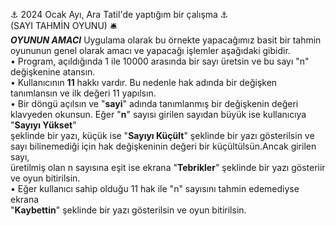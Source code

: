 ⚓ 2024 Ocak Ayı, Ara Tatil'de yaptığım bir çalışma ⚓  
         (SAYI TAHMİN OYUNU) 🛎️  
         _**OYUNUN AMACI**_
         Uygulama olarak bu örnekte yapacağımız basit bir tahmin oyununun genel olarak amacı ve yapacağı işlemler aşağıdaki gibidir.  
         • Program, açıldığında 1 ile 10000 arasında bir sayı üretsin ve bu sayı "n" değişkenine atansın.  
         • Kullanıcının **11** hakkı vardır. Bu nedenle hak adında bir değişken tanımlansın ve ilk değeri 11 yapılsın.  
         • Bir döngü açılsın ve "**sayi**" adında tanımlanmış bir değişkenin değeri klavyeden okunsun. Eğer "**n**" sayısı girilen sayıdan büyük ise kullanıcıya "**Sayıyı Yükset**"  
         şeklinde bir yazı, küçük ise "**Sayıyı Küçült**" şeklinde bir yazı gösterilsin ve sayı bilinemediği için hak değişkeninin değeri bir küçültülsün.Ancak girilen sayı,  
         üretilmiş olan n sayısına eşit ise ekrana "**Tebrikler**" şeklinde bir yazı gösteriir ve oyun bitirilsin.  
         • Eğer kullanıcı sahip olduğu 11 hak ile "n" sayısını tahmin edemediyse ekrana  
         "**Kaybettin**" şeklinde bir yazı gösterilsin ve oyun bitirilsin.  
